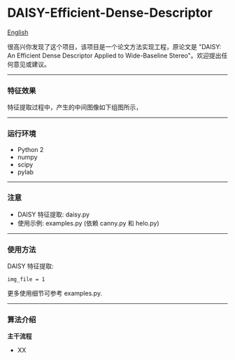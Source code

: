 # DAISY-Efficient-Dense-Descriptor

[English](https://github.com/KangCai/DAISY-Efficient-Dense-Descriptor/blob/master/README.md)

很高兴你发现了这个项目，该项目是一个论文方法实现工程，原论文是 "DAISY: An Efficient Dense Descriptor Applied
to Wide-Baseline Stereo"。欢迎提出任何意见或建议。

---

### 特征效果

特征提取过程中，产生的中间图像如下组图所示，


---

### 运行环境

* Python 2
* numpy
* scipy
* pylab

---

### 注意

* DAISY 特征提取: daisy.py
* 使用示例: examples.py (依赖 canny.py 和 helo.py)

---

### 使用方法

DAISY 特征提取:

```buildoutcfg
img_file = 1
```


更多使用细节可参考 examples.py.

---

### 算法介绍

**主干流程**

* XX
